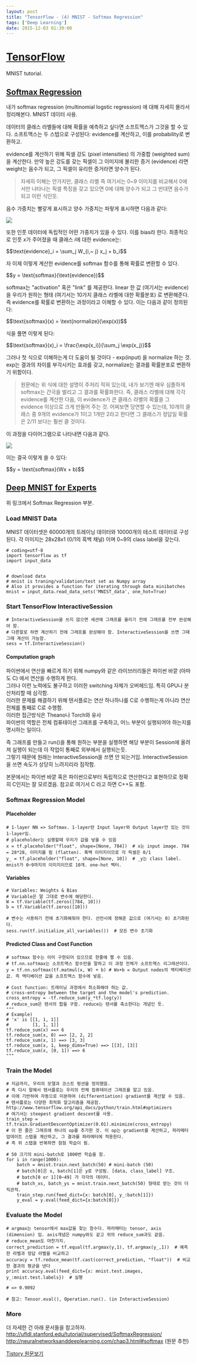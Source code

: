 ```yaml
---
layout: post
title: "TensorFlow - (4) MNIST - Softmax Regression"
tags: ['Deep Learning']
date: 2015-12-03 01:39:00
---
```

# [TensorFlow](http://www.tensorflow.org/)

MNIST tutorial.

## [Softmax Regression](http://www.tensorflow.org/tutorials/mnist/beginners/index.html#softmax-regressions)

내가 softmax regression (multinomial logstic regression) 에 대해 자세히 몰라서 정리해본다. MNIST 데이터 사용. 

데이터의 클래스 라벨들에 대해 확률을 예측하고 싶다면 소프트맥스가 그것을 할 수 있다. 소프트맥스는 두 스텝으로 구성된다: evidence를 계산하고, 이를 probability로 변환하고. 

evidence를 계산하기 위해 픽셀 강도 (pixel intensities) 의 가중합 (weighted sum) 을 계산한다. 만약 높은 강도를 갖는 픽셀이 그 이미지에 불리한 증거 (evidence) 라면 weight는 음수가 되고, 그 픽셀이 유리한 증거라면 양수가 된다. 

> 자세히 이해는 안가지만, 클래스 라벨 즉 여기서는 0~9 이미지를 비교해서 0에서만 나타나는 픽셀 특징을 갖고 있으면 0에 대해 양수가 되고 그 반대면 음수가 되고 이런 식인듯. 

음수 가중치는 빨갛게 표시하고 양수 가중치는 파랗게 표시하면 다음과 같다:

![](http://cfile28.uf.tistory.com/image/246BE34056683EF80735D7)

  


또한 인풋 데이터에 독립적인 어떤 가중치가 있을 수 있다. 이를 bias라 한다. 최종적으로 인풋 $x$가 주어졌을 때 클래스 $i$에 대한 evidence는: 

<div>$$\text{evidence}_i = \sum_j W_{i,~ j} x_j + b_i$$</div>

자 이제 이렇게 계산한 evidence를 softmax 함수를 통해 확률로 변환할 수 있다. 

<div>$$y = \text{softmax}(\text{evidence})$$</div>

softmax는 "activation" 혹은 "link" 를 제공한다. linear 한 값 (여기서는 evidence) 을 우리가 원하는 형태 (여기서는 10가지 클래스 라벨에 대한 확률분포) 로 변환해준다. 즉 evidence를 확률로 변환하는 과정이라고 이해할 수 있다. 이는 다음과 같이 정의된다: 

<div>$$\text{softmax}(x) = \text{normalize}(\exp(x))$$</div>

식을 풀면 이렇게 된다: 

<div>$$\text{softmax}(x)_i = \frac{\exp(x_i)}{\sum_j \exp(x_j)}$$</div>

그러나 첫 식으로 이해하는게 더 도움이 될 것이다 - exp(input) 을 normalize 하는 것. exp는 결과의 차이를 부각시키는 효과를 갖고, normalize는 결과를 확률분포로 변환하기 위함이다.

> 원문에는 위 식에 대한 설명이 주저리 적혀 있는데, 내가 보기엔 매우 심플하게 softmax는 간극을 벌리고 그 결과를 확률화한다. 즉, 클래스 라벨에 대해 각각 evidence를 계산한 다음, 이 evidence가 큰 클래스 라벨의 확률을 그 evidence 이상으로 크게 만들어 주는 것. 어찌보면 당연할 수 있는데, 10개의 클래스 중 9개의 evidence가 1이고 1개만 2라고 한다면 그 클래스가 정답일 확률은 2/11 보다는 훨씬 클 것이다.

이 과정을 다이어그램으로 나타내면 다음과 같다.

  


![](http://cfile9.uf.tistory.com/image/267D3C4556683F121791D2)

  


이는 결국 이렇게 쓸 수 있다: 

<div>$$y = \text{softmax}(Wx + b)$$</div>

## [Deep MNIST for Experts](http://www.tensorflow.org/tutorials/mnist/pros/index.html)

위 링크에서 Softmax Regression 부분.

### Load MNIST Data

MNIST 데이터셋은 60000개의 트레이닝 데이터와 10000개의 테스트 데이터로 구성된다. 각 이미지는 28x28x1 (0/1의 흑백 채널) 이며 0~9의 class label을 갖는다.
    
    
    # coding=utf-8
    import tensorflow as tf
    import input_data
    
    
    # download data
    # mnist is traning/validation/test set as Numpy array
    # Also it provides a function for iterating through data minibatches
    mnist = input_data.read_data_sets('MNIST_data', one_hot=True)
    

### Start TensorFlow InteractiveSession
    
    
    # InteractiveSession을 쓰지 않으면 세션에 그래프를 올리기 전에 그래프를 전부 완성해야 함.
    # 다른말로 하면 계산하기 전에 그래프를 완성해야 함. InteractiveSession을 쓰면 그때그때 계산이 가능함.
    sess = tf.InteractiveSession()
    

#### Computation graph

파이썬에서 연산을 빠르게 하기 위해 numpy와 같은 라이브러리들은 파이썬 바깥 (아마도 C) 에서 연산을 수행하게 한다.  
그러나 이런 노력에도 불구하고 이러한 switching 자체가 오버헤드임. 특히 GPU나 분산처리할 때 심각함.  
이러한 문제를 해결하기 위해 텐서플로는 연산 하나하나를 C로 수행하는게 아니라 연산 전체를 통째로 C로 수행함.  
이러한 접근방식은 Theano나 Torch와 유사  
파이썬의 역할은 전체 컴퓨테이션 그래프를 구축하고, 어느 부분이 실행되어야 하는지를 명시하는 일이다. 

즉 그래프를 만들고 run()을 통해 원하는 부분을 실행하면 해당 부분이 Session에 올려져 실행이 되는데 이 작업이 통째로 외부에서 실행되는듯.  
그렇기 때문에 원래는 InteractiveSession을 쓰면 안 되는거임. InteractiveSession을 쓰면 속도가 상당히 느려지리라 짐작함.

본문에서는 파이썬 바깥 혹은 파이썬으로부터 독립적으로 연산한다고 표현하므로 정확히 C인지는 잘 모르겠음. 참고로 여기서 C 라고 하면 C++도 포함.

### Softmax Regression Model

#### Placeholder
    
    
    # 1-layer NN => Softmax. 1-layer란 Input layer와 Output layer만 있는 것이 1-layer임.
    # placeholder는 실행할때 우리가 값을 넣을 수 있음
    x = tf.placeholder("float", shape=[None, 784])  # x는 input image. 784 = 28*28, 이미지를 핌 (flatten). 흑백 이미지이므로 각 픽셀은 0/1
    y_ = tf.placeholder("float", shape=[None, 10])  # _y는 class label. mnist가 0~9까지의 이미지이므로 10개. one-hot 벡터.
    

#### Variables
    
    
    # Variables: Weights & Bias
    # Variable은 말 그대로 변수에 해당한다.
    W = tf.Variable(tf.zeros([784, 10]))
    b = tf.Variable(tf.zeros([10]))
    
    # 변수는 사용하기 전에 초기화해줘야 한다. 선언시에 정해준 값으로 (여기서는 0) 초기화된다.
    sess.run(tf.initialize_all_variables())  # 모든 변수 초기화
    

#### Predicted Class and Cost Function
    
    
    # softmax 함수는 이미 구현되어 있으므로 한줄에 짤 수 있음.
    # tf.nn.softmax는 소프트맥스 함수만을 말하고 이 과정 전체가 소프트맥스 리그레션이다.
    y = tf.nn.softmax(tf.matmul(x, W) + b) # Wx+b = Output nodes의 액티베이션 값. 즉 액티베이션 값을 소프트맥스 함수에 넣음.
    
    # Cost function: 트레이닝 과정에서 최소화해야 하는 값.
    # cross-entropy between the target and the model's prediction.
    cross_entropy = -tf.reduce_sum(y_*tf.log(y))
    # reduce_sum은 텐서의 합을 구함. reduce는 텐서를 축소한다는 개념인 듯.
    """
    # Example)
    # 'x' is [[1, 1, 1]]
    #         [1, 1, 1]]
    tf.reduce_sum(x) ==> 6
    tf.reduce_sum(x, 0) ==> [2, 2, 2]
    tf.reduce_sum(x, 1) ==> [3, 3]
    tf.reduce_sum(x, 1, keep_dims=True) ==> [[3], [3]]
    tf.reduce_sum(x, [0, 1]) ==> 6
    """
    

### Train the Model
    
    
    # 지금까지, 우리의 모델과 코스트 펑션을 정의했음.
    # 즉 다시 말해서 텐서플로는 우리의 전체 컴퓨테이션 그래프를 알고 있음.
    # 이에 기반하여 자동으로 미분하여 (differentiation) gradient를 계산할 수 있음.
    # 텐서플로는 다양한 최적화 알고리즘을 제공함. http://www.tensorflow.org/api_docs/python/train.html#optimizers
    # 여기서는 steepest gradient descent를 사용.
    train_step = tf.train.GradientDescentOptimizer(0.01).minimize(cross_entropy)
    # 이 한 줄은 그래프에 하나의 op를 추가한 것. 이 op는 gradient를 계산하고, 파라메터 업데이트 스텝을 계산하고, 그 결과를 파라메터에 적용한다.
    # 즉 위 스텝을 반복하면 점점 학습이 됨.
    
    # 50 크기의 mini-batch로 1000번 학습을 함.
    for i in range(1000):
        batch = mnist.train.next_batch(50) # mini-batch (50)
        # batch[0]은 x, batch[1]은 y로 구성됨. [data, class_label] 구조.
        # batch[0 or 1][0~49] 가 각각의 데이터.
        # batch_xs, batch_ys = mnist.train.next_batch(50) 형태로 받는 것이 더 직관적.
        train_step.run(feed_dict={x: batch[0], y_:batch[1]})
        y_eval = y.eval(feed_dict={x:batch[0]})
    

### Evaluate the Model
    
    
    # argmax는 tensor에서 max값을 찾는 함수다. 파라메터는 tensor, axis (dimension) 임. axis개념은 numpy와도 같고 위의 reduce_sum과도 같음.
    # reduce_mean도 마찬가지.
    correct_prediction = tf.equal(tf.argmax(y,1), tf.argmax(y_,1))  # 예측한 라벨과 정답 라벨을 비교하고
    accuracy = tf.reduce_mean(tf.cast(correct_prediction, "float"))  # 비교한 결과의 평균을 낸다
    print accuracy.eval(feed_dict={x: mnist.test.images, y_:mnist.test.labels})  # 실행
    
    # => 0.9092
    
    # 참고: Tensor.eval(), Operation.run(). (in InteractiveSession)
    

### More

더 자세한 건 아래 문서들을 참고하자.  
<http://ufldl.stanford.edu/tutorial/supervised/SoftmaxRegression/>  
<http://neuralnetworksanddeeplearning.com/chap3.html#softmax> (원문 추천) 


[Tistory 원문보기](http://khanrc.tistory.com/135)
